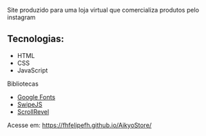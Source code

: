 Site produzido para uma loja virtual que comercializa produtos pelo instagram

## Tecnologias:

- HTML
- CSS
- JavaScript

Bibliotecas

- [Google Fonts](https://fonts.google.com/)
- [SwipeJS](https://github.com/nolimits4web/Swiper)
- [ScrollRevel](https://scrollrevealjs.org)

Acesse em: https://fhfelipefh.github.io/AikyoStore/
